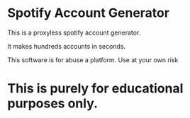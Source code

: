 # Spotify Account Generator

This is a proxyless spotify account generator.

It makes hundreds accounts in seconds.

This software is for abuse a platform. Use at your own risk

# This is purely for educational purposes only.
